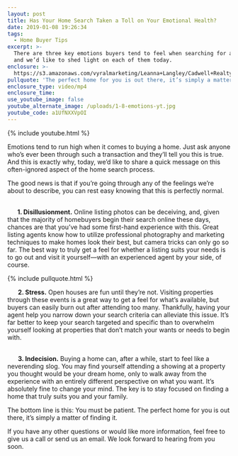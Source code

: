 ```yaml
---
layout: post
title: Has Your Home Search Taken a Toll on Your Emotional Health?
date: 2019-01-08 19:26:34
tags:
  - Home Buyer Tips
excerpt: >-
  There are three key emotions buyers tend to feel when searching for a home,
  and we’d like to shed light on each of them today.
enclosure: >-
  https://s3.amazonaws.com/vyralmarketing/Leanna+Langley/Cadwell+Realty+Group+_+Has+Your+Home+Search+Taken+a+Toll+on+Your+Emotional+Health_.mp4
pullquote: 'The perfect home for you is out there, it’s simply a matter of finding it.'
enclosure_type: video/mp4
enclosure_time:
use_youtube_image: false
youtube_alternate_image: /uploads/1-8-emotions-yt.jpg
youtube_code: a1UfNXXVpOI
---
```


{% include youtube.html %}

Emotions tend to run high when it comes to buying a home. Just ask anyone who’s ever been through such a transaction and they’ll tell you this is true. And this is exactly why, today, we’d like to share a quick message on this often-ignored aspect of the home search process.

The good news is that if you’re going through any of the feelings we’re about to describe, you can rest easy knowing that this is perfectly normal.

<br>&nbsp; &nbsp; **&nbsp; 1. Disillusionment.** Online listing photos can be deceiving, and, given that the majority of homebuyers begin their search online these days, chances are that you’ve had some first-hand experience with this. Great listing agents know how to utilize professional photography and marketing techniques to make homes look their best, but camera tricks can only go so far. The best way to truly get a feel for whether a listing suits your needs is to go out and visit it yourself—with an experienced agent by your side, of course.

{% include pullquote.html %}

&nbsp; &nbsp; &nbsp; **2. Stress.** Open houses are fun until they’re not. Visiting properties through these events is a great way to get a feel for what’s available, but buyers can easily burn out after attending too many. Thankfully, having your agent help you narrow down your search criteria can alleviate this issue. It’s far better to keep your search targeted and specific than to overwhelm yourself looking at properties that don’t match your wants or needs to begin with.<br>&nbsp;

&nbsp; &nbsp; &nbsp; **3. Indecision.** Buying a home can, after a while, start to feel like a neverending slog. You may find yourself attending a showing at a property you thought would be your dream home, only to walk away from the experience with an entirely different perspective on what you want. It’s absolutely fine to change your mind. The key is to stay focused on finding a home that truly suits you and your family.

The bottom line is this: You must be patient. The perfect home for you is out there, it’s simply a matter of finding it.

If you have any other questions or would like more information, feel free to give us a call or send us an email. We look forward to hearing from you soon.